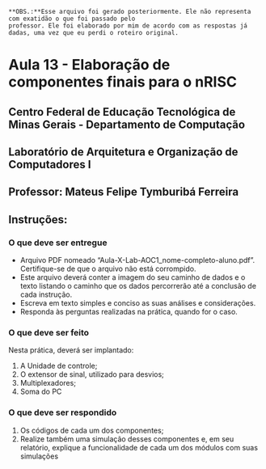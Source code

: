 ```
**OBS.:**Esse arquivo foi gerado posteriormente. Ele não representa com exatidão o que foi passado pelo
professor. Ele foi elaborado por mim de acordo com as respostas já dadas, uma vez que eu perdi o roteiro original.
```
# Aula 13  - Elaboração de componentes finais para o nRISC

## Centro Federal de Educação Tecnológica de Minas Gerais - Departamento de Computação

## Laboratório de Arquitetura e Organização de Computadores I

## Professor: Mateus Felipe Tymburibá Ferreira


## Instruções:

### O que deve ser entregue

* Arquivo PDF nomeado “Aula-X-Lab-AOC1_nome-completo-aluno.pdf”.
    Certifique-se de que o arquivo não está corrompido.
* Este arquivo deverá conter a imagem do seu caminho de dados e o texto
    listando o caminho que os dados percorrerão até a conclusão de cada
    instrução.
* Escreva em texto simples e conciso as suas análises e considerações.
* Responda às perguntas realizadas na prática, quando for o caso.

### O que deve ser feito

Nesta prática, deverá ser implantado:
1. A Unidade de controle;
2. O extensor de sinal, utilizado para desvios;
3. Multiplexadores;
4. Soma do PC
### O que deve ser respondido

1. Os códigos de cada um dos componentes;
2. Realize também uma simulação desses componentes e, em seu relatório, explique a funcionalidade de cada um dos módulos
com suas simulações
